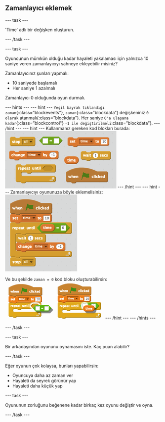 ## Zamanlayıcı eklemek

\--- task \---

'Time' adlı bir değişken oluşturun.

\--- /task \---

\--- task \---

Oyuncunun mümkün olduğu kadar hayaleti yakalaması için yalnızca 10 saniye veren zamanlayıcıyı sahneye ekleyebilir misiniz?

Zamanlayıcınız şunları yapmalı:

+ 10 saniyede başlamalı
+ Her saniye 1 azalmalı

Zamanlayıcı 0 olduğunda oyun durmalı.

\--- hints \--- \--- hint \--- `Yeşil bayrak tıklandığı zaman`{:class=”blockevents”}, `zaman`{:class=”blockdata”} değişkeniniz `0 olarak` atanmalı{:class=”blockdata”}. Her saniye `0'a ulaşana kadar`{:class=”blockcontrol"} `-1 ile değiştirilmeli`:class=”blockdata”}. \--- /hint \--- \--- hint \--- Kullanmanız gereken kod blokları burada: ![screenshot](images/ghost-timer-blocks.png) \--- /hint \--- \--- hint \--- Zamanlayıcıyı oyununuza böyle eklemelisiniz: ![ekran görüntüsü](images/ghost-timer-code.png)

Ve bu şekilde `zaman = 0` kod bloku oluşturabilirsin: ![screenshot](images/ghost-timer-help.png) \--- /hint \--- \--- /hints \---

\--- /task \---

\--- task \---

Bir arkadaşından oyununu oynamasını iste. Kaç puan alabilir?

\--- /task \---

Eğer oyunun çok kolaysa, bunları yapabilirsin:

+ Oyuncuya daha az zaman ver
+ Hayaleti da seyrek görünür yap
+ Hayaleti daha küçük yap

\--- task \---

Oyununun zorluğunu beğenene kadar birkaç kez oyunu değiştir ve oyna.

\--- /task \---